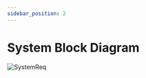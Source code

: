 ```yaml
---
sidebar_position: 2
---
```


# System Block Diagram

![SystemReq](https://user-images.githubusercontent.com/89597671/234106689-cfcc759b-cd5d-47ee-a85c-8042040f073a.png)
